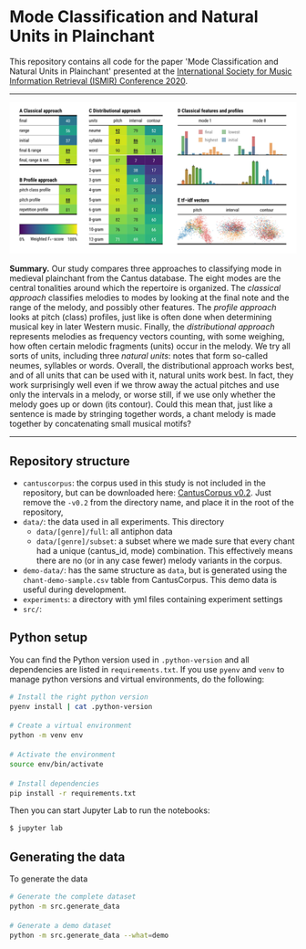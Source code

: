Mode Classification and Natural Units in Plainchant
==================================================

This repository contains all code for the paper 'Mode Classification and Natural 
Units in Plainchant' presented at the [International Society
for Music Information Retrieval (ISMIR)
Conference 2020](https://ismir.github.io/ISMIR2020/).

----

<img src="figures/teaser/teaser.jpg?raw=true" width="800" 
    title="Three approaches to mode classification in plainchant compared">

**Summary.**
Our study compares three approaches to classifying mode in medieval plainchant
from the Cantus database. The eight modes are the central tonalities around 
which the repertoire is organized. The *classical approach* classifies melodies
to modes by looking at the final note and the range of the melody, and possibly
other features. The *profile approach* looks at pitch (class) profiles, just like
is often done when determining musical key in later Western music. Finally, the
*distributional approach* represents melodies as frequency vectors counting, 
with some weighing, how often certain melodic fragments (units) occur in the melody.
We try all sorts of units, including three *natural units*: notes that form 
so-called neumes, syllables or words. Overall, the distributional approach 
works best, and of all units that can be used with it, natural units work best.
In fact, they work surprisingly well even if we throw away the actual pitches 
and use  only the intervals in a melody, or worse still, if we use only whether 
the melody goes up or down (its contour). Could this mean that, just like a 
sentence is made by stringing together words, a chant melody is made together
by concatenating small musical motifs?

---


Repository structure 
--------------------

- `cantuscorpus`: the corpus used in this study is not included in the 
repository, but can be downloaded here: 
[CantusCorpus v0.2](https://github.com/bacor/cantuscorpus/releases/tag/v0.2). 
Just remove the `-v0.2` from the directory name, and place it in the root of the
repository,
- `data/`: the data used in all experiments. This directory
    - `data/[genre]/full`: all antiphon data
    - `data/[genre]/subset`: a subset where we made sure that every chant had a 
    unique (cantus_id, mode) combination. This effectively means there are no 
    (or in any case fewer) melody variants in the corpus.
- `demo-data/`: has the same structure as `data`, but is generated using the
`chant-demo-sample.csv` table from CantusCorpus. This demo data is useful
during development.
- `experiments`: a directory with yml files containing experiment settings
- `src/`:


Python setup
------------

You can find the Python version used in `.python-version` and all dependencies 
are listed in `requirements.txt`. If you use `pyenv` and `venv` to manage 
python versions and virtual environments, do the following:

```bash
# Install the right python version
pyenv install | cat .python-version

# Create a virtual environment
python -m venv env

# Activate the environment
source env/bin/activate

# Install dependencies
pip install -r requirements.txt
```


Then you can start Jupyter Lab to run the notebooks:

```bash
$ jupyter lab
```

Generating the data
-------------------

To generate the data

```bash
# Generate the complete dataset
python -m src.generate_data

# Generate a demo dataset
python -m src.generate_data --what=demo
```